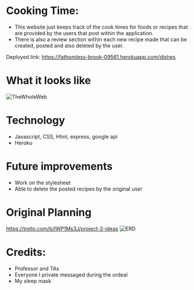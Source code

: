 # Cooking Time:
* This website just keeps track of the cook times for foods or recipes that are provided by
the users that post within the application.
* There is also a review section within each new recipe made that can be created, posted and also
deleted by the user.

Deployed link:
https://fathomless-brook-09561.herokuapp.com/dishes

# What it looks like
![TheWholeWeb](https://imgur.com/qfVEMOJ.png)

# Technology
* Javascript, CSS, Html, express, google api
* Heroku

# Future improvements
* Work on the stylesheet
* Able to delete the posted recipes by the original user

# Original Planning
https://trello.com/b/lWP1Ms3J/project-2-ideas
![ERD](https://imgur.com/eQQTi0P.png)

# Credits:
* Professor and TAs
* Everyone I private messaged during the ordeal
* My sleep mask